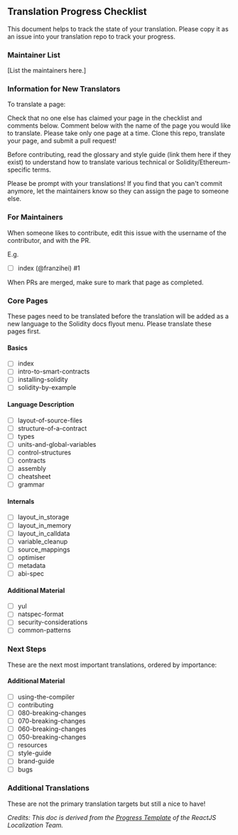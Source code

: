 ## Translation Progress Checklist

This document helps to track the state of your translation. Please copy it as an issue into your translation repo to track your progress.

### Maintainer List

[List the maintainers here.]

### Information for New Translators

To translate a page:

Check that no one else has claimed your page in the checklist and comments below.
Comment below with the name of the page you would like to translate. Please take only one page at a time.
Clone this repo, translate your page, and submit a pull request!

Before contributing, read the glossary and style guide (link them here if they exist) to understand how to translate various technical or Solidity/Ethereum-specific terms.

Please be prompt with your translations! If you find that you can't commit anymore, let the maintainers know so they can assign the page to someone else.

### For Maintainers

When someone likes to contribute, edit this issue with the username of the contributor, and with the PR. 

E.g. 
- [ ] index (@franzihei) #1

When PRs are merged, make sure to mark that page as completed.

### Core Pages

These pages need to be translated before the translation will be added as a new language to the Solidity docs flyout menu. Please translate these pages first. 

#### Basics
- [ ] index
- [ ] intro-to-smart-contracts
- [ ] installing-solidity
- [ ] solidity-by-example

#### Language Description
- [ ] layout-of-source-files
- [ ] structure-of-a-contract
- [ ] types
- [ ] units-and-global-variables
- [ ] control-structures
- [ ] contracts
- [ ] assembly
- [ ] cheatsheet
- [ ] grammar

#### Internals
- [ ] layout_in_storage
- [ ] layout_in_memory
- [ ] layout_in_calldata
- [ ] variable_cleanup
- [ ] source_mappings
- [ ] optimiser
- [ ] metadata
- [ ] abi-spec

#### Additional Material
- [ ] yul
- [ ] natspec-format
- [ ] security-considerations
- [ ] common-patterns

### Next Steps

These are the next most important translations, ordered by importance:

#### Additional Material

- [ ] using-the-compiler
- [ ] contributing
- [ ] 080-breaking-changes
- [ ] 070-breaking-changes
- [ ] 060-breaking-changes
- [ ] 050-breaking-changes
- [ ] resources
- [ ] style-guide
- [ ] brand-guide
- [ ] bugs

### Additional Translations

These are not the primary translation targets but still a nice to have!




_Credits: This doc is derived from the [Progress Template](https://github.com/reactjs/reactjs.org-translation/blob/master/PROGRESS.template.md) of the ReactJS Localization Team._
